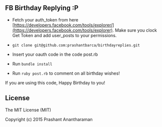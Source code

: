 FB Birthday Replying :P
--------------

- Fetch your auth_token from here [https://developers.facebook.com/tools/explorer/](https://developers.facebook.com/tools/explorer). Make sure you clock Get Token and add user_posts to your permissions.

- `git clone git@github.com:prashantbarca/birthdayreplies.git`
- Insert your oauth code in the code post.rb

- Run `bundle install`
- Run `ruby post.rb` to comment on all birthday wishes!

If you are using this code, Happy Birthday to you!

License
------------------
The MIT License (MIT)

Copyright (c) 2015 Prashant Anantharaman
